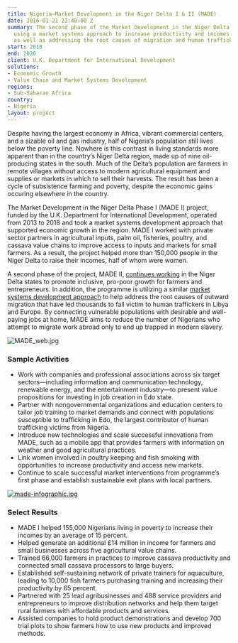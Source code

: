 ```yaml
---
title: Nigeria—Market Development in the Niger Delta I & II (MADE)
date: 2016-01-21 22:40:00 Z
summary: The second phase of the Market Development in the Niger Delta project is
  using a market systems approach to increase productivity and incomes for poor farmers
  as well as addressing the root causes of migration and human trafficking from Nigeria.
start: 2018
end: 2020
client: U.K. Department for International Development
solutions:
- Economic Growth
- Value Chain and Market Systems Development
regions:
- Sub-Saharan Africa
country:
- Nigeria
layout: project
---
```


Despite having the largest economy in Africa, vibrant commercial centers, and a sizable oil and gas industry, half of Nigeria’s population still lives below the poverty line. Nowhere is this contrast in living standards more apparent than in the country’s Niger Delta region, made up of nine oil-producing states in the south. Much of the Delta’s population are farmers in remote villages without access to modern agricultural equipment and supplies or markets in which to sell their harvests. The result has been a cycle of subsistence farming and poverty, despite the economic gains occuring elsewhere in the country.

The Market Development in the Niger Delta Phase I (MADE I) project, funded by the U.K. Department for International Development, operated from 2013 to 2018 and took a market systems development approach that supported economic growth in the region. MADE I worked with private sector partners in agricultural inputs, palm oil, fisheries, poultry, and cassava value chains to improve access to inputs and markets for small farmers. As a result, the project helped more than 150,000 people in the Niger Delta to raise their incomes, half of whom were women.

A second phase of the project, MADE II, [continues working](http://dai-global-developments.com/articles/using-market-driven-strategies-to-reduce-poverty-and-human-trafficking-in-nigeria/) in the Niger Delta states to promote inclusive, pro-poor growth for farmers and entrepreneurs. In addition, the programme is utilizing a similar [market systems development approach](http://dai-global-developments.com/articles/market-systems-development-a-primer-on-pro-poor-programming/) to help address the root causes of outward migration that have led thousands to fall victim to human traffickers in Libya and Europe. By connecting vulnerable populations with desirable and well-paying jobs at home, MADE aims to reduce the number of Nigerians who attempt to migrate work abroad only to end up trapped in modern slavery.

![MADE_web.jpg](/uploads/MADE_web.jpg)

### Sample Activities

* Work with companies and professional associations across six target sectors—including information and communication technology, renewable energy, and the entertainment industry—to present value propositions for investing in job creation in Edo state.
* Partner with nongovernmental organizations and education centers to tailor job training to market demands and connect with populations susceptible to trafficking in Edo, the largest contributor of human trafficking victims from Nigeria.
* Introduce new technologies and scale successful innovations from MADE, such as a mobile app that provides farmers with information on weather and good agricultural practices.
* Link women involved in poultry keeping and fish smoking with opportunities to increase productivity and access new markets.
* Continue to scale successful market interventions from programme’s first phase and establish sustainable exit plans with local partners.

[![made-infographic.jpg](/uploads/made-infographic.jpg)](/uploads/Achievements%20of%20MADE%201-a44a95.jpg)

### Select Results

* MADE I helped 155,000 Nigerians living in poverty to increase their incomes by an average of 15 percent.
* Helped generate an additional £14 million in income for farmers and small businesses across five agricultural value chains.
* Trained 66,000 farmers in practices to improve cassava productivity and connected small cassava processors to large buyers.
* Established self-sustaining network of private trainers for aquaculture, leading to 10,000 fish farmers purchasing training and increasing their productivity by 65 percent.
* Partnered with 25 lead agribusinesses and 488 service providers and entrepreneurs to improve distribution networks and help them target rural farmers with affordable products and services.
* Assisted companies to hold product demonstrations and develop 700 trial plots to show farmers how to use new products and improved methods.
